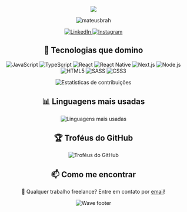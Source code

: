 <div align="center">
  <img src="https://readme-typing-svg.herokuapp.com/?lines=Bem-vindo+ao+meu+perfil!;Eu+sou+Mateus+Damasceno&center=true&size=27&color=58a6ff">
</div>

<p align="center">
  <img src="https://komarev.com/ghpvc/?username=mateusbrah&label=Visualizações&color=0e75b6&style=flat" alt="mateusbrah" />
</p>

<p align="center">
  <a href="https://linkedin.com/in/mateusdamasceno" target="_blank">
    <img src="https://img.shields.io/badge/LinkedIn-0077B5?style=for-the-badge&logo=linkedin&logoColor=white" alt="LinkedIn" />
  </a>
  <a href="https://instagram.com/mateus_damasceno" target="_blank">
    <img src="https://img.shields.io/badge/Instagram-E4405F?style=for-the-badge&logo=instagram&logoColor=white" alt="Instagram" />
  </a>
</p>


<h2 align="center">🚀 Tecnologias que domino</h2>

<p align="center">
  <img src="https://img.shields.io/badge/JavaScript-F7DF1E?style=for-the-badge&logo=javascript&logoColor=black" alt="JavaScript" />
  <img src="https://img.shields.io/badge/TypeScript-007ACC?style=for-the-badge&logo=typescript&logoColor=white" alt="TypeScript" />
  <img src="https://img.shields.io/badge/React-20232A?style=for-the-badge&logo=react&logoColor=61DAFB" alt="React" />
  <img src="https://img.shields.io/badge/React_Native-20232A?style=for-the-badge&logo=react&logoColor=61DAFB" alt="React Native" />
  <img src="https://img.shields.io/badge/Next.js-000000?style=for-the-badge&logo=nextdotjs&logoColor=white" alt="Next.js" />
  <img src="https://img.shields.io/badge/Node.js-43853D?style=for-the-badge&logo=node.js&logoColor=white" alt="Node.js" />
  <img src="https://img.shields.io/badge/HTML5-E34F26?style=for-the-badge&logo=html5&logoColor=white" alt="HTML5" />
  <img src="https://img.shields.io/badge/Sass-CC6699?style=for-the-badge&logo=sass&logoColor=white" alt="SASS" />
  <img src="https://img.shields.io/badge/CSS3-1572B6?style=for-the-badge&logo=css3&logoColor=white" alt="CSS3" />
</p>

<div align="center">
  <img src="https://github-readme-streak-stats.herokuapp.com/?user=mateusbrah&theme=tokyonight" alt="Estatísticas de contribuições" />
</div>

<h2 align="center">📊 Linguagens mais usadas</h2>

<div align="center">
  <img src="https://github-readme-stats.vercel.app/api/top-langs/?username=mateusbrah&layout=compact&theme=tokyonight" alt="Linguagens mais usadas" />
</div>

<h2 align="center">🏆 Troféus do GitHub</h2>

<div align="center">
  <img src="https://github-profile-trophy.vercel.app/?username=mateusbrah&theme=nord&column=7" alt="Troféus do GitHub" />
</div>

<h2 align="center">📫 Como me encontrar</h2>

<p align="center">
  💼 Qualquer trabalho freelance? Entre em contato por <a href="mailto:mateus_damasceno@live.com">email</a>!
</p>

<p align="center">
  <img src="https://capsule-render.vercel.app/api?type=waving&color=gradient&height=100&section=footer" alt="Wave footer" />
</p>

